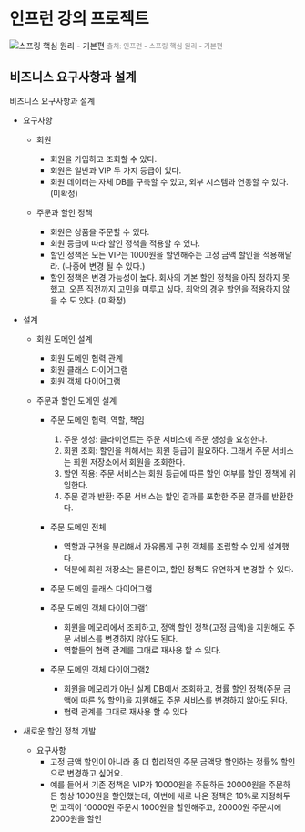 # 인프런 강의 프로젝트
![스프링 핵심 원리 - 기본편](https://cdn.inflearn.com/public/courses/325969/cover/2868c757-5886-4508-a140-7cb68a83dfd8/325969-eng.png)
<a href="https://www.inflearn.com/course/%EC%8A%A4%ED%94%84%EB%A7%81-%ED%95%B5%EC%8B%AC-%EC%9B%90%EB%A6%AC-%EA%B8%B0%EB%B3%B8%ED%8E%B8/dashboard" style="text-decoration:none; color: grey; font-size:12px">
    출처: 인프런 - 스프링 핵심 원리 - 기본편
</a>

## 비즈니스 요구사항과 설계

비즈니스 요구사항과 설계

-  요구사항
    - 회원
        - 회원을 가입하고 조회할 수 있다.
        - 회원은 일반과 VIP 두 가지 등급이 있다.
        - 회원 데이터는 자체 DB를 구축할 수 있고, 외부 시스템과 연동할 수 있다. (미확정)

    - 주문과 할인 정책
        - 회원은 상품을 주문할 수 있다.
        - 회원 등급에 따라 할인 정책을 적용할 수 있다.
        - 할인 정책은 모든 VIP는 1000원을 할인해주는 고정 금액 할인을 적용해달라. (나중에 변경 될 수 있다.)
        - 할인 정책은 변경 가능성이 높다. 회사의 기본 할인 정책을 아직 정하지 못했고, 오픈 직전까지 고민을 미루고 싶다. 최악의 경우 할인을 적용하지 않을 수 도 있다. (미확정)

-  설계
    - 회원 도메인 설계
        - 회원 도메인 협력 관계
        - 회원 클래스 다이어그램
        - 회원 객체 다이어그램
    
    - 주문과 할인 도메인 설계
        - 주문 도메인 협력, 역할, 책임
            1. 주문 생성: 클라이언트는 주문 서비스에 주문 생성을 요청한다.
            2. 회원 조회: 할인을 위해서는 회원 등급이 필요하다. 그래서 주문 서비스는 회원 저장소에서 회원을 조회한다.
            3. 할인 적용: 주문 서비스는 회원 등급에 따른 할인 여부를 할인 정책에 위임한다.
            4. 주문 결과 반환: 주문 서비스는 할인 결과를 포함한 주문 결과를 반환한다.
    
        - 주문 도메인 전체
            - 역할과 구현을 분리해서 자유롭게 구현 객체를 조립할 수 있게 설계했다. 
            - 덕분에 회원 저장소는 물론이고, 할인 정책도 유연하게 변경할 수 있다.
    
        - 주문 도메인 클래스 다이어그램
        - 주문 도메인 객체 다이어그램1
            - 회원을 메모리에서 조회하고, 정액 할인 정책(고정 금액)을 지원해도 주문 서비스를 변경하지 않아도 된다.
            - 역할들의 협력 관계를 그대로 재사용 할 수 있다.
        - 주문 도메인 객체 다이어그램2
            - 회원을 메모리가 아닌 실제 DB에서 조회하고, 정률 할인 정책(주문 금액에 따른 % 할인)을 지원해도 주문 서비스를 변경하지 않아도 된다.
            - 협력 관계를 그대로 재사용 할 수 있다.
              
-  새로운 할인 정책 개발
    - 요구사항
        - 고정 금액 할인이 아니라 좀 더 합리적인 주문 금액당 할인하는 정률% 할인으로 변경하고 싶어요. 
        - 예를 들어서 기존 정책은 VIP가 10000원을 주문하든 20000원을 주문하든 항상 1000원을 할인했는데, 이번에 새로 나온 정책은 10%로 지정해두면 고객이 10000원 주문시 1000원을 할인해주고, 20000원 주문시에 2000원을 할인